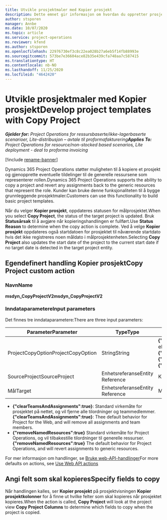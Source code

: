 ```yaml
---
title: Utvikle prosjektmaler med Kopier prosjekt
description: Dette emnet gir informasjon om hvordan du oppretter prosjektmaler ved hjelp av den egendefinerte handlingen Kopier prosjekt.
author: stsporen
manager: Annbe
ms.date: 10/07/2020
ms.topic: article
ms.service: project-operations
ms.reviewer: kfend
ms.author: stsporen
ms.openlocfilehash: 22976730ef3c8c22ea028b27a6eb5f14fb88993e
ms.sourcegitcommit: 573be7e36604ace82b35e439cfa748aa7c587415
ms.translationtype: HT
ms.contentlocale: nb-NO
ms.lasthandoff: 11/25/2020
ms.locfileid: "4642420"
---
```

# <a name="develop-project-templates-with-copy-project"></a><span data-ttu-id="f2176-103">Utvikle prosjektmaler med Kopier prosjekt</span><span class="sxs-lookup"><span data-stu-id="f2176-103">Develop project templates with Copy Project</span></span>

<span data-ttu-id="f2176-104">_**Gjelder for:** Project Operations for ressursbaserte/ikke-lagerbaserte scenarioer, Lite-distribusjon – avtale til proformafakturering_</span><span class="sxs-lookup"><span data-stu-id="f2176-104">_**Applies To:** Project Operations for resource/non-stocked based scenarios, Lite deployment - deal to proforma invoicing_</span></span>

[!include [rename-banner](~/includes/cc-data-platform-banner.md)]

<span data-ttu-id="f2176-105">Dynamics 365 Project Operations støtter muligheten til å kopiere et prosjekt og gjenopprette eventuelle tildelinger til de generelle ressursene som representerer rollen.</span><span class="sxs-lookup"><span data-stu-id="f2176-105">Dynamics 365 Project Operations supports the ability to copy a project and revert any assignments back to the generic resources that represent the role.</span></span> <span data-ttu-id="f2176-106">Kunder kan bruke denne funksjonaliteten til å bygge grunnleggende prosjektmaler.</span><span class="sxs-lookup"><span data-stu-id="f2176-106">Customers can use this functionality to build basic project templates.</span></span>

<span data-ttu-id="f2176-107">Når du velger **Kopier prosjekt**, oppdateres statusen for målprosjektet.</span><span class="sxs-lookup"><span data-stu-id="f2176-107">When you select **Copy Project**, the status of the target project is updated.</span></span> <span data-ttu-id="f2176-108">Bruk **Statusårsak** til å avgjøre når kopieringshandlingen er fullført.</span><span class="sxs-lookup"><span data-stu-id="f2176-108">Use **Status Reason** to determine when the copy action is complete.</span></span> <span data-ttu-id="f2176-109">Ved å velge **Kopier prosjekt** oppdateres også startdatoen for prosjektet til nåværende startdato hvis det ikke registreres noen måldato i målprosjektenheten.</span><span class="sxs-lookup"><span data-stu-id="f2176-109">Selecting **Copy Project** also updates the start date of the project to the current start date if no target date is detected in the target project entity.</span></span>

## <a name="copy-project-custom-action"></a><span data-ttu-id="f2176-110">Egendefinert handling Kopier prosjekt</span><span class="sxs-lookup"><span data-stu-id="f2176-110">Copy Project custom action</span></span> 

### <a name="name"></a><span data-ttu-id="f2176-111">Navn</span><span class="sxs-lookup"><span data-stu-id="f2176-111">Name</span></span> 

<span data-ttu-id="f2176-112">**msdyn_CopyProjectV2**</span><span class="sxs-lookup"><span data-stu-id="f2176-112">**msdyn_CopyProjectV2**</span></span>

### <a name="input-parameters"></a><span data-ttu-id="f2176-113">Inndataparametere</span><span class="sxs-lookup"><span data-stu-id="f2176-113">Input parameters</span></span>
<span data-ttu-id="f2176-114">Det finnes tre inndataparametere:</span><span class="sxs-lookup"><span data-stu-id="f2176-114">There are three input parameters:</span></span>

| <span data-ttu-id="f2176-115">Parameter</span><span class="sxs-lookup"><span data-stu-id="f2176-115">Parameter</span></span>          | <span data-ttu-id="f2176-116">Type</span><span class="sxs-lookup"><span data-stu-id="f2176-116">Type</span></span>   | <span data-ttu-id="f2176-117">Verdier</span><span class="sxs-lookup"><span data-stu-id="f2176-117">Values</span></span>                                                   | 
|--------------------|--------|----------------------------------------------------------|
| <span data-ttu-id="f2176-118">ProjectCopyOption</span><span class="sxs-lookup"><span data-stu-id="f2176-118">ProjectCopyOption</span></span>  | <span data-ttu-id="f2176-119">String</span><span class="sxs-lookup"><span data-stu-id="f2176-119">String</span></span> | <span data-ttu-id="f2176-120">**{"removeNamedResources":true}** eller **{"clearTeamsAndAssignments":true}**</span><span class="sxs-lookup"><span data-stu-id="f2176-120">**{"removeNamedResources":true}** or **{"clearTeamsAndAssignments":true}**</span></span> |
| <span data-ttu-id="f2176-121">SourceProject</span><span class="sxs-lookup"><span data-stu-id="f2176-121">SourceProject</span></span>      | <span data-ttu-id="f2176-122">Enhetsreferanse</span><span class="sxs-lookup"><span data-stu-id="f2176-122">Entity Reference</span></span> | <span data-ttu-id="f2176-123">Kildeprosjekt</span><span class="sxs-lookup"><span data-stu-id="f2176-123">Source Project</span></span> |
| <span data-ttu-id="f2176-124">Mål</span><span class="sxs-lookup"><span data-stu-id="f2176-124">Target</span></span>             | <span data-ttu-id="f2176-125">Enhetsreferanse</span><span class="sxs-lookup"><span data-stu-id="f2176-125">Entity Reference</span></span> | <span data-ttu-id="f2176-126">Målprosjekt</span><span class="sxs-lookup"><span data-stu-id="f2176-126">Target Project</span></span> |


- <span data-ttu-id="f2176-127">**{"clearTeamsAndAssignments":true}**: Standard virkemåte for prosjektet på nettet, og vil fjerne alle tilordninger og teammedlemmer.</span><span class="sxs-lookup"><span data-stu-id="f2176-127">**{"clearTeamsAndAssignments":true}**: Thee default behavior for Project for the Web, and will remove all assignments and team members.</span></span>
- <span data-ttu-id="f2176-128">**{"removeNamedResources":true}** Standard virkemåte for Project Operations, og vil tilbakestille tilordninger til generelle ressurser.</span><span class="sxs-lookup"><span data-stu-id="f2176-128">**{"removeNamedResources":true}** The default behavior for Project Operations, and will revert assignments to generic resources.</span></span>

<span data-ttu-id="f2176-129">For mer informasjon om handlinger, se [Bruke web-API-handlinger](https://docs.microsoft.com/powerapps/developer/common-data-service/webapi/use-web-api-actions)</span><span class="sxs-lookup"><span data-stu-id="f2176-129">For more defaults on actions, see [Use Web API actions](https://docs.microsoft.com/powerapps/developer/common-data-service/webapi/use-web-api-actions)</span></span>

## <a name="specify-fields-to-copy"></a><span data-ttu-id="f2176-130">Angi felt som skal kopieres</span><span class="sxs-lookup"><span data-stu-id="f2176-130">Specify fields to copy</span></span> 
<span data-ttu-id="f2176-131">Når handlingen kalles, ser **Kopier prosjekt** på prosjektvisningen **Kopier prosjektkolonner** for å finne ut hvilke felter som skal kopieres når prosjektet kopieres.</span><span class="sxs-lookup"><span data-stu-id="f2176-131">When the action is called, **Copy Project** will look at the project view **Copy Project Columns** to determine which fields to copy when the project is copied.</span></span>
